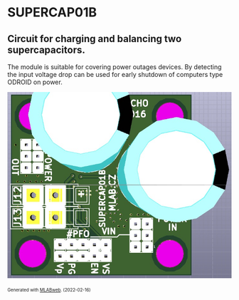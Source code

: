 <!--- PrjInfo ---> <!--- Please remove this line after manually editing --->
<!--- 00a56be08b96043df9e37d6aff7b6990 --->
<!--- Created:2022-02-16 21:40:58.310227: ---> 
<!--- Author:: ---> 
<!--- AuthorEmail:: ---> 
<!--- Tags:: ---> 
<!--- Ust:: ---> 
<!--- Label --->
<!--- ELabel ---> 
<!--- Name:SUPERCAP01B: --->
# SUPERCAP01B
<!--- LongName --->
## Circuit for charging and balancing two supercapacitors.
<!--- ELongName ---> 

<!--- Lead --->
The module is suitable for covering power outages devices. By detecting the input voltage drop can be used for early shutdown of computers type ODROID on power.
<!--- ELead ---> 

![SUPERCAP01B](doc/img/SUPERCAP01B_top_small.jpg) 


<!--- Description --->
<!--- EDescription --->
<!--- Content --->
<!--- EContent --->
<sub><sup> Generated with [MLABweb](https://github.com/MLAB-project/MLABweb). (2022-02-16)</sup></sub>